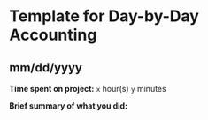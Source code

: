 # Template for Day-by-Day Accounting
## mm/dd/yyyy

**Time spent on project:** `x` hour(s) `y` minutes

**Brief summary of what you did:**